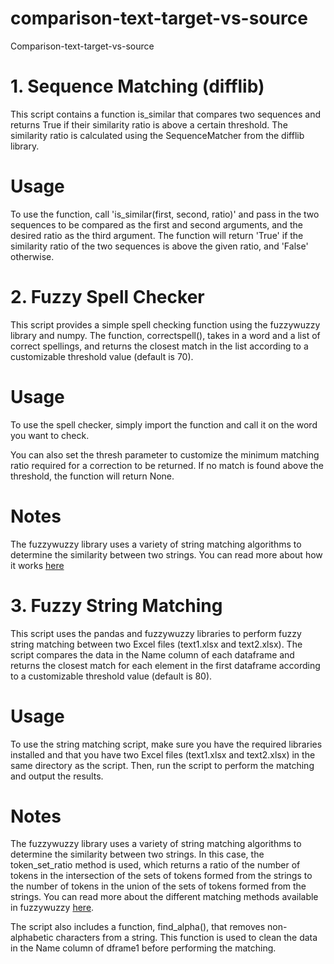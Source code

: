 # comparison-text-target-vs-source
Comparison-text-target-vs-source

# 1. Sequence Matching (difflib)
This script contains a function is_similar that compares two sequences and returns True if their similarity ratio is above a certain threshold. The similarity ratio is calculated using the SequenceMatcher from the difflib library.

# Usage
To use the function, call 'is_similar(first, second, ratio)' and pass in the two sequences to be compared as the first and second arguments, and the desired ratio as the third argument. The function will return 'True' if the similarity ratio of the two sequences is above the given ratio, and 'False' otherwise.

# 2. Fuzzy Spell Checker
This script provides a simple spell checking function using the fuzzywuzzy library and numpy. The function, correctspell(), takes in a word and a list of correct spellings, and returns the closest match in the list according to a customizable threshold value (default is 70).

# Usage

To use the spell checker, simply import the function and call it on the word you want to check. 

You can also set the thresh parameter to customize the minimum matching ratio required for a correction to be returned. If no match is found above the threshold, the function will return None.

# Notes

The fuzzywuzzy library uses a variety of string matching algorithms to determine the similarity between two strings. You can read more about how it works [here](https://github.com/seatgeek/fuzzywuzzy#fuzz-functions)

# 3. Fuzzy String Matching

This script uses the pandas and fuzzywuzzy libraries to perform fuzzy string matching between two Excel files (text1.xlsx and text2.xlsx). The script compares the data in the Name column of each dataframe and returns the closest match for each element in the first dataframe according to a customizable threshold value (default is 80).

# Usage

To use the string matching script, make sure you have the required libraries installed and that you have two Excel files (text1.xlsx and text2.xlsx) in the same directory as the script. Then, run the script to perform the matching and output the results.

# Notes

The fuzzywuzzy library uses a variety of string matching algorithms to determine the similarity between two strings. In this case, the token_set_ratio method is used, which returns a ratio of the number of tokens in the intersection of the sets of tokens formed from the strings to the number of tokens in the union of the sets of tokens formed from the strings. You can read more about the different matching methods available in fuzzywuzzy [here](https://github.com/seatgeek/fuzzywuzzy#fuzz-functions).

The script also includes a function, find_alpha(), that removes non-alphabetic characters from a string. This function is used to clean the data in the Name column of dframe1 before performing the matching.
